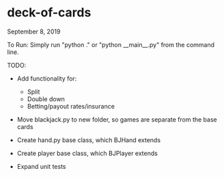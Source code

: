 # deck-of-cards
September 8, 2019

To Run: Simply run "python ." or "python \_\_main\_\_.py" from the command line.

TODO: 

* Add functionality for:
    - Split
    - Double down
    - Betting/payout rates/insurance

* Move blackjack.py to new folder, so games are separate from
    the base cards

* Create hand.py base class, which BJHand extends

* Create player base class, which BJPlayer extends

* Expand unit tests